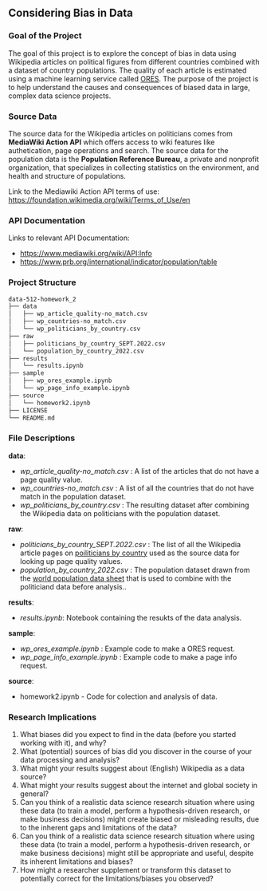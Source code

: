 ## Considering Bias in Data

### Goal of the Project

The goal of this project is to explore the concept of bias in data using Wikipedia articles on political figures from different countries combined with a dataset of country populations. The quality of each article is estimated using a machine learning service called [ORES](https://www.mediawiki.org/wiki/ORES). The purpose of the project is to help understand the causes and consequences of biased data in large, complex data
science projects.

### Source Data
The source data for the Wikipedia articles on politicians comes from **MediaWiki Action API** which offers access to wiki features like authetication, page operations and search. The source data for the population data is the **Population Reference Bureau**, a private and nonprofit organization, that specializes in collecting statistics on the environment, and health and structure of populations.

Link to the Mediawiki Action API terms of use: https://foundation.wikimedia.org/wiki/Terms_of_Use/en

### API Documentation
Links to relevant API Documentation:
- https://www.mediawiki.org/wiki/API:Info
- https://www.prb.org/international/indicator/population/table

### Project Structure

```bash
data-512-homework_2
├── data
│   ├── wp_article_quality-no_match.csv
│   ├── wp_countries-no_match.csv
│   └── wp_politicians_by_country.csv
├── raw
│   ├── politicians_by_country_SEPT.2022.csv
│   └── population_by_country_2022.csv
├── results
│   └── results.ipynb
├── sample
│   ├── wp_ores_example.ipynb
│   └── wp_page_info_example.ipynb
├── source
│   └── homework2.ipynb
├── LICENSE
└── README.md
 ```

### File Descriptions

**data**:
- *wp_article_quality-no_match.csv* : A list of the articles that do not have a page quality value.
- *wp_countries-no_match.csv* : A list of all the countries that do not have match in the population dataset.
- *wp_politicians_by_country.csv* : The resulting dataset after combining the Wikipedia data on politicians with the population dataset.

**raw**:
- *politicians_by_country_SEPT.2022.csv* : The list of all the Wikipedia article pages on [poiliticians by country](https://en.wikipedia.org/wiki/Category:Politicians_by_nationality) used as the source data for looking up page quality values.
- *population_by_country_2022.csv* : The population dataset drawn from the [world population data sheet](https://www.prb.org/international/indicator/population/table) that is used to combine with the politiciand data before analysis..

**results**:
- *results.ipynb*: Notebook containing the resukts of the data analysis.

**sample**:
- *wp_ores_example.ipynb* : Example code to make a ORES request.
- *wp_page_info_example.ipynb* : Example code to make a page info request.

**source**:
- homework2.ipynb - Code for colection and analysis of data.

### Research Implications

1. What biases did you expect to find in the data (before you started working with it),
and why?
2. What (potential) sources of bias did you discover in the course of your data
processing and analysis?
3. What might your results suggest about (English) Wikipedia as a data source?
4. What might your results suggest about the internet and global society in general?
5. Can you think of a realistic data science research situation where using these data
(to train a model, perform a hypothesis-driven research, or make business
decisions) might create biased or misleading results, due to the inherent gaps and
limitations of the data?
6. Can you think of a realistic data science research situation where using these data
(to train a model, perform a hypothesis-driven research, or make business
decisions) might still be appropriate and useful, despite its inherent limitations and
biases?
7. How might a researcher supplement or transform this dataset to potentially correct
for the limitations/biases you observed?